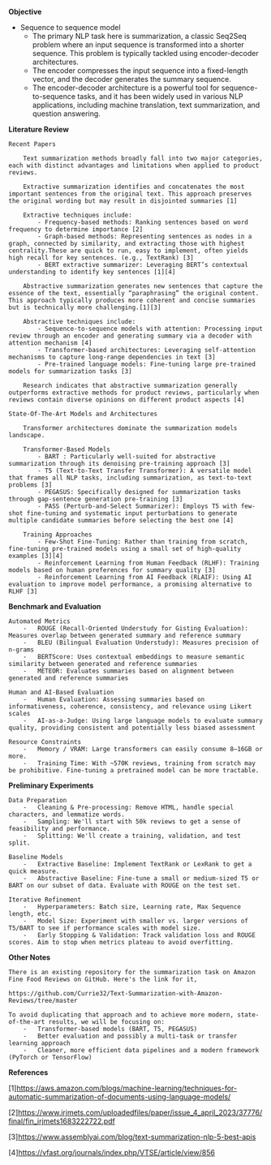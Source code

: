 **Objective**

- Sequence to sequence model
    - The primary NLP task here is summarization, a classic Seq2Seq problem where an input sequence is transformed into a shorter sequence. This problem is typically tackled using encoder-decoder architectures.
    - The encoder compresses the input sequence into a fixed-length vector, and the decoder generates the summary sequence.
    - The encoder-decoder architecture is a powerful tool for sequence-to-sequence tasks, and it has been widely used in various NLP applications, including machine translation, text summarization, and question answering.

**Literature Review**

    Recent Papers

        Text summarization methods broadly fall into two major categories, each with distinct advantages and limitations when applied to product reviews.

        Extractive summarization identifies and concatenates the most important sentences from the original text. This approach preserves the original wording but may result in disjointed summaries [1]

        Extractive techniques include:
            - Frequency-based methods: Ranking sentences based on word frequency to determine importance [2]
            - Graph-based methods: Representing sentences as nodes in a graph, connected by similarity, and extracting those with highest centrality.These are quick to run, easy to implement, often yields high recall for key sentences. (e.g., TextRank) [3]
            - BERT extractive summarizer: Leveraging BERT’s contextual understanding to identify key sentences [1][4]

        Abstractive summarization generates new sentences that capture the essence of the text, essentially “paraphrasing” the original content. This approach typically produces more coherent and concise summaries but is technically more challenging.[1][3]

        Abstractive techniques include:
            - Sequence-to-sequence models with attention: Processing input review through an encoder and generating summary via a decoder with attention mechanism [4]
            - Transformer-based architectures: Leveraging self-attention mechanisms to capture long-range dependencies in text [3]
            - Pre-trained language models: Fine-tuning large pre-trained models for summarization tasks [3]

        Research indicates that abstractive summarization generally outperforms extractive methods for product reviews, particularly when reviews contain diverse opinions on different product aspects [4]
    
    State-Of-The-Art Models and Architectures

        Transformer architectures dominate the summarization models landscape.

        Transformer-Based Models
            - BART : Particularly well-suited for abstractive summarization through its denoising pre-training approach [3]
            - T5 (Text-to-Text Transfer Transformer): A versatile model that frames all NLP tasks, including summarization, as text-to-text problems [3]
            - PEGASUS: Specifically designed for summarization tasks through gap-sentence generation pre-training [3]
	        - PASS (Perturb-and-Select Summarizer): Employs T5 with few-shot fine-tuning and systematic input perturbations to generate multiple candidate summaries before selecting the best one [4]
        
        Training Approaches
            - Few-Shot Fine-Tuning: Rather than training from scratch, fine-tuning pre-trained models using a small set of high-quality examples [3][4]
            - Reinforcement Learning from Human Feedback (RLHF): Training models based on human preferences for summary quality [3]
            - Reinforcement Learning from AI Feedback (RLAIF): Using AI evaluation to improve model performance, a promising alternative to RLHF [3]
    
**Benchmark and Evaluation**

    Automated Metrics
        -   ROUGE (Recall-Oriented Understudy for Gisting Evaluation): Measures overlap between generated summary and reference summary
        -   BLEU (Bilingual Evaluation Understudy): Measures precision of n-grams
        -   BERTScore: Uses contextual embeddings to measure semantic similarity between generated and reference summaries
        -   METEOR: Evaluates summaries based on alignment between generated and reference summaries

    Human and AI-Based Evaluation
        -   Human Evaluation: Assessing summaries based on informativeness, coherence, consistency, and relevance using Likert scales
        -   AI-as-a-Judge: Using large language models to evaluate summary quality, providing consistent and potentially less biased assessment
    
    Resource Constraints
        -	Memory / VRAM: Large transformers can easily consume 8–16GB or more.
        -	Training Time: With ~570K reviews, training from scratch may be prohibitive. Fine-tuning a pretrained model can be more tractable.

**Preliminary Experiments**

    Data Preparation
        -	Cleaning & Pre-processing: Remove HTML, handle special characters, and lemmatize words.
        -   Sampling: We'll start with 50k reviews to get a sense of feasibility and performance.
        -   Splitting: We'll create a training, validation, and test split.

    Baseline Models
	    -	Extractive Baseline: Implement TextRank or LexRank to get a quick measure.
	    -	Abstractive Baseline: Fine-tune a small or medium-sized T5 or BART on our subset of data. Evaluate with ROUGE on the test set.

    Iterative Refinement
	    -	Hyperparameters: Batch size, Learning rate, Max Sequence length, etc.
	    -	Model Size: Experiment with smaller vs. larger versions of T5/BART to see if performance scales with model size.
	    -	Early Stopping & Validation: Track validation loss and ROUGE scores. Aim to stop when metrics plateau to avoid overfitting.

**Other Notes**

	There is an existing repository for the summarization task on Amazon Fine Food Reviews on GitHub. Here's the link for it,

	https://github.com/Currie32/Text-Summarization-with-Amazon-Reviews/tree/master

	To avoid duplicating that approach and to achieve more modern, state-of-the-art results, we will be focusing on:
	    -   Transformer-based models (BART, T5, PEGASUS)
	    -   Better evaluation and possibly a multi-task or transfer learning approach
	    -   Cleaner, more efficient data pipelines and a modern framework (PyTorch or TensorFlow)

**References**

[1]https://aws.amazon.com/blogs/machine-learning/techniques-for-automatic-summarization-of-documents-using-language-models/

[2]https://www.irjmets.com/uploadedfiles/paper/issue_4_april_2023/37776/final/fin_irjmets1683222722.pdf

[3]https://www.assemblyai.com/blog/text-summarization-nlp-5-best-apis

[4]https://vfast.org/journals/index.php/VTSE/article/view/856

